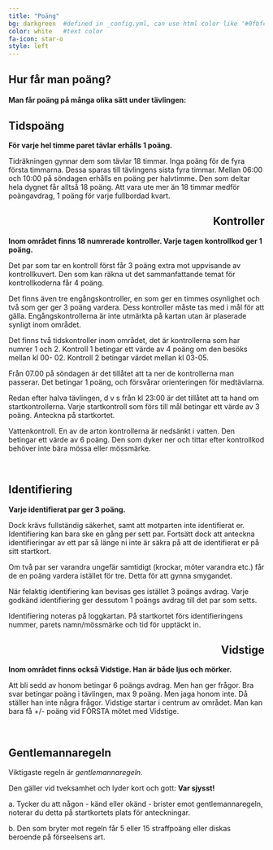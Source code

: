 ```yaml
---
title: "Poäng"
bg: darkgreen  #defined in _config.yml, can use html color like '#0fbfcf'
color: white   #text color
fa-icon: star-o
style: left
---
```


## Hur får man poäng?

#### Man får poäng på många olika sätt under tävlingen:

<span class="fa-stack subtlecircle" style="
	font-size:70px; 
	background:rgba(255,166,0,0.1); 
	float: left">
  <i class="fa fa-circle fa-stack-2x text-white"></i>
  <i class="fa fa-clock-o fa-stack-1x text-blue"></i>
</span>

<h2 style="text-align:left;">Tidspoäng</h2>

**För varje hel timme paret tävlar erhålls 1 poäng.**

Tidräkningen gynnar dem som tävlar 18 timmar. Inga poäng för de fyra första timmarna. Dessa sparas till tävlingens sista fyra timmar. Mellan 06:00 och 10:00 på söndagen erhålls en poäng per halvtimme. Den som deltar hela dygnet får alltså 18 poäng. Att vara ute mer än 18 timmar medför poängavdrag, 1 poäng för varje fullbordad kvart.
<br class="clear" />

<span class="fa-stack subtlecircle" style="
	font-size:70px; 
	background:rgba(255,166,0,0.1); 
	float: right">
  <i class="fa fa-circle fa-stack-2x text-white"></i>
  <i class="fa fa-shield fa-stack-1x text-green"></i>
</span>

<h2 style="text-align:right;">Kontroller</h2>

**Inom området finns 18 numrerade kontroller. Varje tagen kontrollkod ger 1 poäng.** 

Det par som tar en kontroll först får 3 poäng extra mot uppvisande av kontrollkuvert. 
Den som kan räkna ut det sammanfattande temat för kontrollkoderna får 4 poäng.

Det finns även tre engångskontroller, en som ger en timmes osynlighet och två som 
ger ger 3 poäng vardera. Dess kontroller måste tas med i mål för att gälla.
Engångskontrollerna är inte utmärkta på kartan utan är plaserade synligt inom området.

Det finns två tidskontroller inom området, det är kontrollerna som har numrer 1 och 2. 
Kontroll 1 betingar ett värde av 4 poäng om den besöks mellan kl 00- 02. 
Kontroll 2 betingar värdet mellan kl 03-05. 

Från 07.00 på söndagen är det tillåtet att ta ner de kontrollerna man passerar. 
Det betingar 1 poäng, och försvårar orienteringen för medtävlarna.

Redan efter halva tävlingen, d v s från kl 23:00 är det tillåtet att ta hand om startkontrollerna. 
Varje startkontroll som förs till mål betingar ett värde av 3 poäng. Anteckna på startkortet.

Vattenkontroll. En av de arton kontrollerna är nedsänkt i vatten. Den betingar ett värde av 6 poäng. Den som dyker ner och tittar efter kontrollkod behöver inte bära mössa eller mössmärke.

<br class="clear" />

<span class="fa-stack subtlecircle" style="
	font-size:70px; 
	background:rgba(255,166,0,0.1); 
	float: left">
  <i class="fa fa-circle fa-stack-2x text-white"></i>
  <i class="fa fa-binoculars fa-stack-1x text-blue"></i>
</span>

<h2 style="text-align:left;">Identifiering</h2>

**Varje identifierat par ger 3 poäng.** 

Dock krävs fullständig säkerhet, samt att motparten inte identifierat er. Identifiering kan bara ske en gång per sett par. Fortsätt dock att anteckna identifieringar av ett par så länge ni inte är säkra på att de identifierat er på sitt startkort.

Om två par ser varandra ungefär samtidigt (krockar, möter varandra etc.) får de en poäng vardera istället för tre. Detta för att gynna smygandet. 

När felaktig identifiering kan bevisas ges istället 3 poängs avdrag.
Varje godkänd identifiering ger dessutom 1 poängs avdrag till det par som setts.

Identifiering noteras på loggkartan. På startkortet förs identifieringens nummer, parets namn/mössmärke och tid för upptäckt in.
<br class="clear" />

<span class="fa-stack subtlecircle" style="
	font-size:70px; 
	background:rgba(255,166,0,0.1); 
	float: right">
  <i class="fa fa-circle fa-stack-2x text-white"></i>
  <i class="fa fa-life-ring fa-stack-1x text-red"></i>
</span>

<h2 style="text-align:right;">Vidstige</h2>

**Inom området finns också Vidstige. Han är både ljus och mörker.** 

Att bli sedd av honom betingar 6 poängs avdrag. Men han ger frågor. Bra svar betingar poäng i tävlingen, max 9 poäng. Men jaga honom inte. Då ställer han inte några frågor. Vidstige startar i centrum av området. Man kan bara få +/- poäng vid FÖRSTA mötet med Vidstige.

<br class="clear" />

<span class="fa-stack subtlecircle" style="
	font-size:70px; 
	background:rgba(255,166,0,0.1); 
	float: left">
  <i class="fa fa-circle fa-stack-2x text-white"></i>
  <i class="fa fa-umbrella fa-stack-1x text-black"></i>
</span>

<h2 style="text-align:left;">Gentlemannaregeln</h2>

Viktigaste regeln är *gentlemannaregeln*. 

Den gäller vid tveksamhet och lyder kort och gott: **Var sjysst!**

a. Tycker du att någon - känd eller okänd - brister emot gentlemannaregeln, noterar du detta på startkortets plats för anteckningar.

b. Den som bryter mot regeln får 5 eller 15 straffpoäng eller diskas beroende på förseelsens art.

<br class="clear" />
